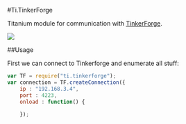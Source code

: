 #Ti.TinkerForge


Titanium module for communication with [TinkerForge](http://tinkerforge.com).

<img src="http://www.tinkerforge.com/static/images/wit-einfach.png" />

##Usage

First we can connect to Tinkerforge and enumerate all stuff:
```javascript
var TF = require("ti.tinkerforge");
var connection = TF.createConnection({
	ip : "192.168.3.4",
	port : 4223,
	onload : function() {
	
	});

```